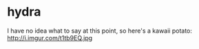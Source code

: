 # hydra
I have no idea what to say at this point, so here's a kawaii potato: http://i.imgur.com/t1tb9EQ.jpg
